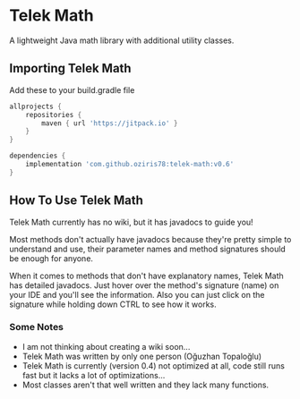 # Telek Math
A lightweight Java math library with additional utility classes.

## Importing Telek Math
Add these to your build.gradle file

```GROOVY
allprojects {
    repositories {
        maven { url 'https://jitpack.io' }
    }
}

dependencies {
    implementation 'com.github.oziris78:telek-math:v0.6'
}
```


## How To Use Telek Math

Telek Math currently has no wiki, but it has javadocs to guide you!

Most methods don't actually have javadocs because they're 
pretty simple to understand and use, their parameter names 
and method signatures should be enough for anyone.

When it comes to methods that don't have explanatory names, 
Telek Math has detailed javadocs. Just hover over the method's 
signature (name) on your IDE and you'll see the information.
Also you can just click on the signature while holding down 
CTRL to see how it works.

### Some Notes
- I am not thinking about creating a wiki soon...
- Telek Math was written by only one person (Oğuzhan Topaloğlu)
- Telek Math is currently (version 0.4) not optimized at all, 
  code still runs fast but it lacks a lot of optimizations...
- Most classes aren't that well written and they lack many functions.
